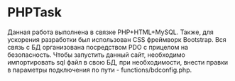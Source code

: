 # PHPTask
Данная работа выполнена в связке PHP+HTML+MySQL. Также, для ускорения разработки был использован CSS фреймворк Bootstrap. Вся связь с БД организована посредством PDO с прицелом на безопасность. Чтобы запустить данный сайт, необходимо импортировать sql файл в свою БД, при необходимости, внести правки в параметры подключения по пути - functions/bdconfig.php.